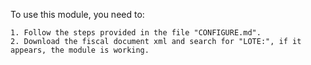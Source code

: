 To use this module, you need to:

    1. Follow the steps provided in the file "CONFIGURE.md".
    2. Download the fiscal document xml and search for "LOTE:", if it appears, the module is working.